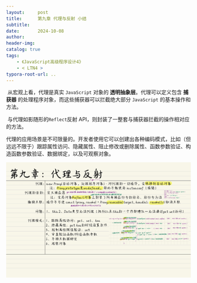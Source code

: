 ```yaml
---
layout:     post
title:      第九章 代理与反射 小结
subtitle:  
date:       2024-10-08
author:     
header-img: 
catalog: true
tags:
    - 《JavaScript高级程序设计4》
    - < LTN4 >
typora-root-url: ..
---
```


​	从宏观上看，代理是真实 `JavaScript` 对象的 **透明抽象层**。代理可以定义包含 **捕获器** 的处理程序对象，而这些捕获器可以拦截绝大部分 `JavaScript` 的基本操作和方法。

​	与代理如影随形的`Reflect`反射 API，则封装了一整套与捕获器拦截的操作相对应的方法。

​	代理的应用场景是不可限量的。开发者使用它可以创建出各种编码模式，比如（但远远不限于）跟踪属性访问、隐藏属性、阻止修改或删除属性、函数参数验证、构造函数参数验证、数据绑定，以及可观察对象。

![《红宝书》-24](/../img/assets_2023/《红宝书》-24.jpg)
